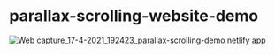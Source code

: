 # parallax-scrolling-website-demo
![Web capture_17-4-2021_192423_parallax-scrolling-demo netlify app](https://user-images.githubusercontent.com/73094671/115115558-cac78300-9fb2-11eb-8474-3cf092f870e0.jpeg)
